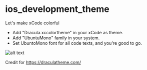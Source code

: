 # ios_development_theme
Let's make xCode colorful

- Add "Dracula.xccolortheme" in your xCode as theme.
- Add "UbuntuMono" family in your system.
- Set UbuntoMono font for all code texts, and you're good to go.

![alt text](https://github.com/nghialuong/ios_development_theme/blob/master/config_demo_preview.jpg?raw=true)


Credit for https://draculatheme.com/
